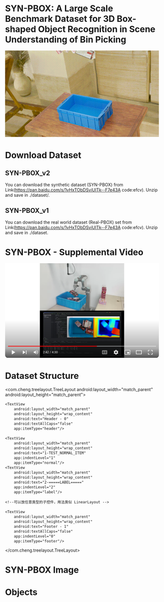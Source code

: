 # SYN-PBOX: A Large Scale Benchmark Dataset for 3D Box-shaped Object Recognition in Scene Understanding of Bin Picking

![the emample of SYN-PBOX](https://github.com/ccteaher/projects-SYN-PBOX/blob/main/example/SYN-PBOX.gif)

# Download Dataset
## SYN-PBOX_v2
You can download the synthetic dataset (SYN-PBOX) from Link(https://pan.baidu.com/s/1vHxTObDSviUlTk--F7e43A code:efcv). Unzip and save in ./dataset/.
## SYN-PBOX_v1
You can download the real world dataset (Real-PBOX) set from Link(https://pan.baidu.com/s/1vHxTObDSviUlTk--F7e43A code:efcv). Unzip and save in ./dataset.

# SYN-PBOX - Supplemental Video
[![Watch the video](https://github.com/ccteaher/projects-SYN-PBOX/blob/main/video/Supplemental.png)](https://www.youtube.com/watch?v=tk9xEbmGMGg)

# Dataset Structure

<com.cheng.treelayout.TreeLayout
        android:layout_width="match_parent"
        android:layout_height="match_parent">

    <TextView
        android:layout_width="match_parent"
        android:layout_height="wrap_content"
        android:text="Header - 0"
        android:textAllCaps="false"
        app:itemType="header"/>
    
    <TextView
        android:layout_width="match_parent"
        android:layout_height="wrap_content"
        android:text="1-TEST_NORMAL_ITEM"
        app:indentLevel="1"
        app:itemType="normal"/>
    <TextView
        android:layout_width="match_parent"
        android:layout_height="wrap_content"
        android:text="2-=====LABEL====="
        app:indentLevel="2"
        app:itemType="label"/>

    <!--可以放任意类型的子控件，用法类似 LinearLayout -->

    <TextView
        android:layout_width="match_parent"
        android:layout_height="wrap_content"
        android:text="Footer - 1"
        android:textAllCaps="false"
        app:indentLevel="0"
        app:itemType="footer"/>

</com.cheng.treelayout.TreeLayout>


# SYN-PBOX Image


# Objects

